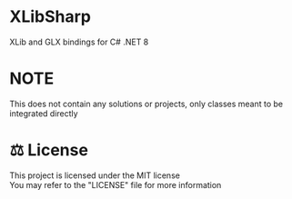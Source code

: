 # XLibSharp
XLib and GLX bindings for C# .NET 8

# NOTE
This does not contain any solutions or projects, only classes meant to be integrated directly

# ⚖ License
This project is licensed under the MIT license
<br>
You may refer to the "LICENSE" file for more information
